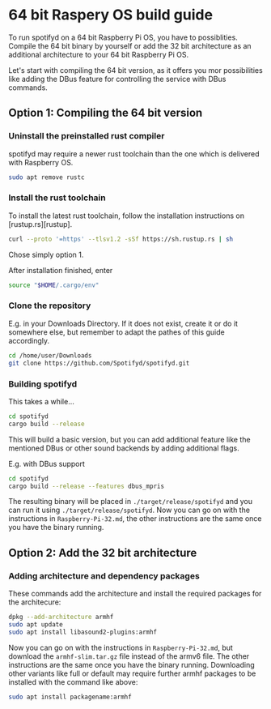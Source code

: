 # 64 bit Raspery OS build guide

To run spotifyd on a 64 bit Raspberry Pi OS, you have to possiblities. Compile the 64 bit binary by yourself or add the 32 bit architecture as 
an additional architecture to your 64 bit Raspberry Pi OS.

Let's start with compiling the 64 bit version, as it offers you mor possibilities like adding the DBus feature for controlling the service with
DBus commands.

## Option 1: Compiling the 64 bit version

### Uninstall the preinstalled rust compiler

spotifyd may require a newer rust toolchain than the one which is delivered with Raspberry OS.

```bash
sudo apt remove rustc
```

### Install the rust toolchain

To install the latest rust toolchain, follow the installation instructions on [rustup.rs][rustup].

```bash
curl --proto '=https' --tlsv1.2 -sSf https://sh.rustup.rs | sh
```

Chose simply option 1.

After installation finished, enter

```bash
source "$HOME/.cargo/env"
```

### Clone the repository

E.g. in your Downloads Directory. If it does not exist, create it or do it somewhere else, but remember to adapt the pathes of this guide accordingly.

```bash
cd /home/user/Downloads
git clone https://github.com/Spotifyd/spotifyd.git
```

### Building spotifyd

This takes a while...

```bash
cd spotifyd
cargo build --release
```

This will build a basic version, but you can add additional feature like the mentioned DBus or other sound backends by adding additional flags.

E.g. with DBus support

```bash
cd spotifyd
cargo build --release --features dbus_mpris
```

The resulting binary will be placed in `./target/release/spotifyd` and you can run it using `./target/release/spotifyd`.
Now you can go on with the instructions in `Raspberry-Pi-32.md`, the other instructions are the same once you have the binary running.

## Option 2: Add the 32 bit architecture

### Adding architecture and dependency packages

These commands add the architecture and install the required packages for the architecure:

```bash
dpkg --add-architecture armhf
sudo apt update
sudo apt install libasound2-plugins:armhf
```

Now you can go on with the instructions in `Raspberry-Pi-32.md`, but download the `armhf-slim.tar.gz` file instead of the armv6 file.
The other instructions are the same once you have the binary running.
Downloading other variants like full or default may require further armhf packages to be installed with the command like above:

```bash
sudo apt install packagename:armhf
```

